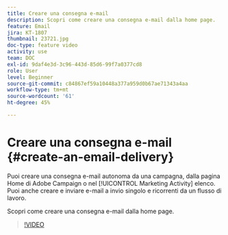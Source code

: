 ```yaml
---
title: Creare una consegna e-mail
description: Scopri come creare una consegna e-mail dalla home page.
feature: Email
jira: KT-1807
thumbnail: 23721.jpg
doc-type: feature video
activity: use
team: DOC
exl-id: 9daf4e3d-3c96-443d-85d6-99f7a0377cd8
role: User
level: Beginner
source-git-commit: c84867ef59a10448a377a959d0b67ae71343a4aa
workflow-type: tm+mt
source-wordcount: '61'
ht-degree: 45%

---
```


# Creare una consegna e-mail {#create-an-email-delivery}

Puoi creare una consegna e-mail autonoma da una campagna, dalla pagina Home di Adobe Campaign o nel [!UICONTROL Marketing Activity] elenco. Puoi anche creare e inviare e-mail a invio singolo e ricorrenti da un flusso di lavoro.

Scopri come creare una consegna e-mail dalla home page.

>[!VIDEO](https://video.tv.adobe.com/v/23721?quality=12&learn=on)
